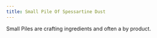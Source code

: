 ```yaml
---
title: Small Pile Of Spessartine Dust
---
```


<ItemImage file="small_pile_of_spessartine_dust" alt="Small Pile Of Spessartine Dust" size="200" />

Small Piles are crafting ingredients and often a by product.

